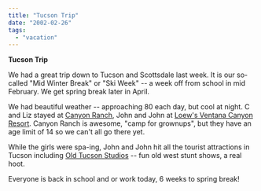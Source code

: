 ```yaml
---
title: "Tucson Trip"
date: "2002-02-26"
tags: 
  - "vacation"
---
```


**Tucson Trip**

We had a great trip down to Tucson and Scottsdale last week. It is our so-called "Mid Winter Break" or "Ski Week" -- a week off from school in mid February. We get spring break later in April.

We had beautiful weather -- approaching 80 each day, but cool at night. C and Liz stayed at [Canyon Ranch](http://www.canyonranch.com/tucson/index.asp), John and John at [Loew's Ventana Canyon Resort](http://www.loewshotels.com/hotels/tucson/default.asp). Canyon Ranch is awesome, "camp for grownups", but they have an age limit of 14 so we can't all go there yet.

While the girls were spa-ing, John and John hit all the tourist attractions in Tucson including [Old Tucson Studios](http://www.oldtucson.com/) \-- fun old west stunt shows, a real hoot.

Everyone is back in school and or work today, 6 weeks to spring break!
